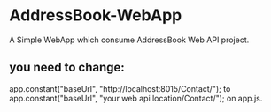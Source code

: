 # AddressBook-WebApp
A Simple WebApp which consume AddressBook Web API project.

## you need to change:
app.constant("baseUrl", "http://localhost:8015/Contact/"); to app.constant("baseUrl", "your web api location/Contact/"); on app.js.
